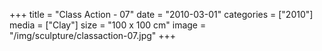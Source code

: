 +++
title = "Class Action - 07"
date = "2010-03-01"
categories = ["2010"]
media = ["Clay"]
size = "100 x 100 cm"
image = "/img/sculpture/classaction-07.jpg"
+++
